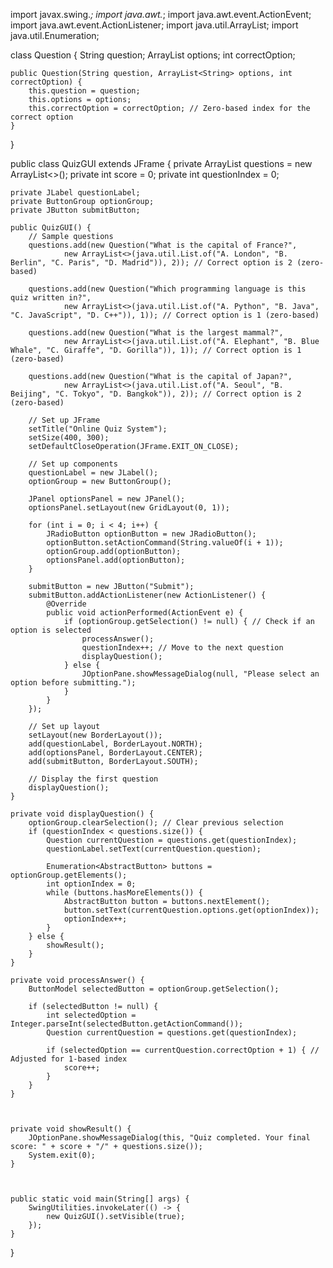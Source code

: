 import javax.swing.*; 
import java.awt.*; 
import java.awt.event.ActionEvent; 
import java.awt.event.ActionListener; 
import java.util.ArrayList; 
import java.util.Enumeration; 
 
class Question { 
    String question; 
    ArrayList<String> options; 
    int correctOption; 
 
    public Question(String question, ArrayList<String> options, int correctOption) { 
        this.question = question; 
        this.options = options; 
        this.correctOption = correctOption; // Zero-based index for the correct option
    } 
} 
 
public class QuizGUI extends JFrame { 
    private ArrayList<Question> questions = new ArrayList<>(); 
    private int score = 0; 
    private int questionIndex = 0; 
 
    private JLabel questionLabel; 
    private ButtonGroup optionGroup; 
    private JButton submitButton; 
 
    public QuizGUI() { 
        // Sample questions
        questions.add(new Question("What is the capital of France?", 
                new ArrayList<>(java.util.List.of("A. London", "B. Berlin", "C. Paris", "D. Madrid")), 2)); // Correct option is 2 (zero-based)
 
        questions.add(new Question("Which programming language is this quiz written in?", 
                new ArrayList<>(java.util.List.of("A. Python", "B. Java", "C. JavaScript", "D. C++")), 1)); // Correct option is 1 (zero-based)
 
        questions.add(new Question("What is the largest mammal?", 
                new ArrayList<>(java.util.List.of("A. Elephant", "B. Blue Whale", "C. Giraffe", "D. Gorilla")), 1)); // Correct option is 1 (zero-based)
 
        questions.add(new Question("What is the capital of Japan?", 
                new ArrayList<>(java.util.List.of("A. Seoul", "B. Beijing", "C. Tokyo", "D. Bangkok")), 2)); // Correct option is 2 (zero-based)
 
        // Set up JFrame 
        setTitle("Online Quiz System"); 
        setSize(400, 300); 
        setDefaultCloseOperation(JFrame.EXIT_ON_CLOSE); 
 
        // Set up components 
        questionLabel = new JLabel(); 
        optionGroup = new ButtonGroup(); 
 
        JPanel optionsPanel = new JPanel(); 
        optionsPanel.setLayout(new GridLayout(0, 1)); 
 
        for (int i = 0; i < 4; i++) { 
            JRadioButton optionButton = new JRadioButton(); 
            optionButton.setActionCommand(String.valueOf(i + 1)); 
            optionGroup.add(optionButton); 
            optionsPanel.add(optionButton); 
        } 
 
        submitButton = new JButton("Submit"); 
        submitButton.addActionListener(new ActionListener() { 
            @Override 
            public void actionPerformed(ActionEvent e) { 
                if (optionGroup.getSelection() != null) { // Check if an option is selected
                    processAnswer();
                    questionIndex++; // Move to the next question
                    displayQuestion();
                } else {
                    JOptionPane.showMessageDialog(null, "Please select an option before submitting.");
                }
            } 
        }); 
 
        // Set up layout 
        setLayout(new BorderLayout()); 
        add(questionLabel, BorderLayout.NORTH); 
        add(optionsPanel, BorderLayout.CENTER); 
        add(submitButton, BorderLayout.SOUTH); 
 
        // Display the first question 
        displayQuestion(); 
    } 
 
    private void displayQuestion() { 
        optionGroup.clearSelection(); // Clear previous selection
        if (questionIndex < questions.size()) { 
            Question currentQuestion = questions.get(questionIndex); 
            questionLabel.setText(currentQuestion.question); 
             
            Enumeration<AbstractButton> buttons = optionGroup.getElements(); 
            int optionIndex = 0; 
            while (buttons.hasMoreElements()) { 
                AbstractButton button = buttons.nextElement(); 
                button.setText(currentQuestion.options.get(optionIndex)); 
                optionIndex++; 
            } 
        } else { 
            showResult(); 
        } 
    } 
 
    private void processAnswer() { 
        ButtonModel selectedButton = optionGroup.getSelection(); 
 
        if (selectedButton != null) { 
            int selectedOption = Integer.parseInt(selectedButton.getActionCommand()); 
            Question currentQuestion = questions.get(questionIndex); 
 
            if (selectedOption == currentQuestion.correctOption + 1) { // Adjusted for 1-based index
                score++; 
            } 
        } 
    } 


 
    private void showResult() { 
        JOptionPane.showMessageDialog(this, "Quiz completed. Your final score: " + score + "/" + questions.size()); 
        System.exit(0); 
    } 


 
    public static void main(String[] args) { 
        SwingUtilities.invokeLater(() -> { 
            new QuizGUI().setVisible(true); 
        }); 
    } 
}
